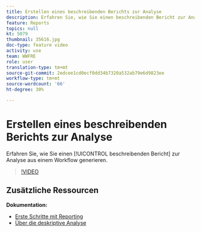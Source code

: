 ```yaml
---
title: Erstellen eines beschreibenden Berichts zur Analyse
description: Erfahren Sie, wie Sie einen beschreibenden Bericht zur Analyse aus einem Workflow in Adobe Campaign Classic erstellen.
feature: Reports
topics: null
kt: 5079
thumbnail: 35616.jpg
doc-type: feature video
activity: use
team: WWFRE
role: user
translation-type: tm+mt
source-git-commit: 2edcee1cd0ecf0dd34b7320a532ab79e6d9823ee
workflow-type: tm+mt
source-wordcount: '66'
ht-degree: 30%

---
```



# Erstellen eines beschreibenden Berichts zur Analyse

Erfahren Sie, wie Sie einen [!UICONTROL beschreibenden Bericht] zur Analyse aus einem Workflow generieren.

>[!VIDEO](https://video.tv.adobe.com/v/35616?quality=12)

## Zusätzliche Ressourcen

**Dokumentation:**

* [Erste Schritte mit Reporting](https://docs.adobe.com/content/help/en/campaign-classic/using/reporting/reporting-in-adobe-campaign/about-adobe-campaign-reporting-tools.html)
* [Über die deskriptive Analyse](https://docs.adobe.com/content/help/en/campaign-classic/using/reporting/analyzing-populations/about-descriptive-analysis.html)
